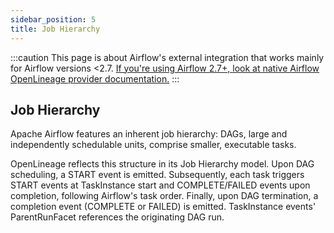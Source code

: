 ```yaml
---
sidebar_position: 5
title: Job Hierarchy
---
```


:::caution
This page is about Airflow's external integration that works mainly for Airflow versions <2.7.
[If you're using Airflow 2.7+, look at native Airflow OpenLineage provider documentation.](https://airflow.apache.org/docs/apache-airflow-providers-openlineage/stable/index.html)
:::

## Job Hierarchy

Apache Airflow features an inherent job hierarchy: DAGs, large and independently schedulable units, comprise smaller, executable tasks.

OpenLineage reflects this structure in its Job Hierarchy model.
Upon DAG scheduling, a START event is emitted.
Subsequently, each task triggers START events at TaskInstance start and COMPLETE/FAILED events upon completion, following Airflow's task order.
Finally, upon DAG termination, a completion event (COMPLETE or FAILED) is emitted.
TaskInstance events' ParentRunFacet references the originating DAG run.